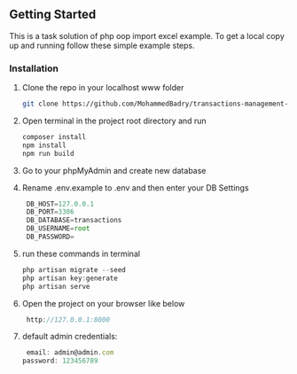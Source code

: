 
<!-- GETTING STARTED -->
## Getting Started

This is a task solution of php oop import excel example.
To get a local copy up and running follow these simple example steps.


### Installation

1. Clone the repo in your localhost www folder
   ```sh
   git clone https://github.com/MohammedBadry/transactions-management-system.git
   ```

2. Open terminal in the project root directory and run
   ```js
   composer install
   npm install
   npm run build
   ```

3. Go to your phpMyAdmin and create new database

4. Rename .env.example to .env and then enter your DB Settings
   ```js
    DB_HOST=127.0.0.1
    DB_PORT=3306
    DB_DATABASE=transactions
    DB_USERNAME=root
    DB_PASSWORD=
   ```

5. run these commands in terminal
   ```js
   php artisan migrate --seed
   php artisan key:generate
   php artisan serve
   ```
   
6. Open the project on your browser like below
   ```js
    http://127.0.0.1:8000
   ```
   
7. default admin credentials:
   ```js
    email: admin@admin.com
   password: 123456789
   ```
